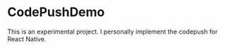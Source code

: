 # CodePushDemo

This is an experimental project. I personally implement the codepush for React Native.
